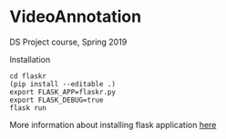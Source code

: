 # VideoAnnotation
DS Project course, Spring 2019 

Installation

```
cd flaskr
(pip install --editable .)
export FLASK_APP=flaskr.py
export FLASK_DEBUG=true
flask run
```
More information about installing flask application [here](http://flask.pocoo.org/docs/dev/tutorial/packaging)
